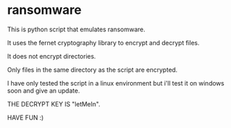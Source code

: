 # ransomware
This is python script that emulates ransomware.

It uses the fernet cryptography library to encrypt and decrypt files.

It does not encrypt directories.

Only files in the same directory as the script are encrypted.

I have only tested the script in a linux environment but i'll test it on windows soon and give an update.

THE DECRYPT KEY IS "letMeIn".

HAVE FUN :)
